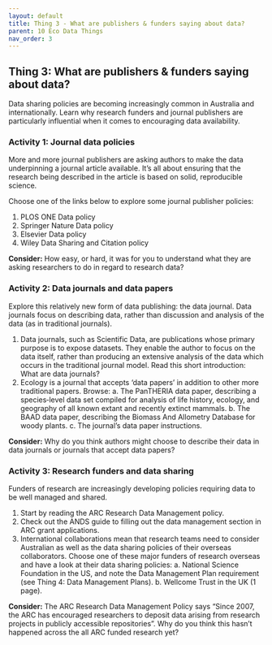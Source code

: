 ```yaml
---
layout: default
title: Thing 3 - What are publishers & funders saying about data?
parent: 10 Eco Data Things
nav_order: 3
---
```


## Thing 3: What are publishers & funders saying about data?
Data sharing policies are becoming increasingly common in Australia and internationally.  Learn why research funders and journal publishers are particularly influential when it comes to encouraging data availability.

### Activity 1: Journal data policies
More and more journal publishers are asking authors to make the data underpinning a journal article available. It’s all about ensuring that the research being described in the article is based on solid, reproducible science.

Choose one of the links below to explore some journal publisher policies:

1.	PLOS ONE Data policy
2.	Springer Nature Data policy
3.	Elsevier Data policy
4.	Wiley Data Sharing and Citation policy

**Consider:** How easy, or hard, it was for you to understand what they are asking researchers to do in regard to research data?

### Activity 2: Data journals and data papers
Explore this relatively new form of data publishing: the data journal. Data journals focus on describing data, rather than discussion and analysis of the data (as in traditional journals).

1.	Data journals, such as Scientific Data, are publications whose primary purpose is to expose datasets. They enable the author to focus on the data itself, rather than producing an extensive analysis of the data which occurs in the traditional journal model. Read this short introduction: What are data journals?
2.	Ecology is a journal that accepts ‘data papers’ in addition to other more traditional papers. Browse:
a.	The PanTHERIA data paper, describing a species‐level data set compiled for analysis of life history, ecology, and geography of all known extant and recently extinct mammals.
b.	The BAAD data paper, describing the Biomass And Allometry Database for woody plants.
c.	The journal’s data paper instructions.

**Consider:** Why do you think authors might choose to describe their data in data journals or journals that accept data papers?

### Activity 3: Research funders and data sharing
Funders of research are increasingly developing policies requiring data to be well managed and shared.

1.	Start by reading the ARC Research Data Management policy.
2.	Check out the ANDS guide to filling out the data management section in ARC grant applications.
3.	International collaborations mean that research teams need to consider Australian as well as the data sharing policies of their overseas collaborators. Choose one of these major funders of research overseas and have a look at their data sharing policies:
a.	National Science Foundation in the US, and note the Data Management Plan requirement (see Thing 4: Data Management Plans).
b.	Wellcome Trust in the UK (1 page).

**Consider:** The ARC Research Data Management Policy says “Since 2007, the ARC has encouraged researchers to deposit data arising from research projects in publicly accessible repositories”. Why do you think this hasn’t happened across the all ARC funded research yet?
